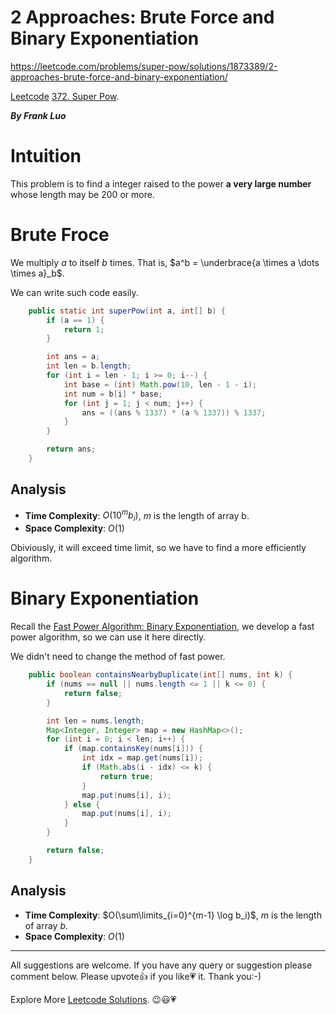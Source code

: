 # 2 Approaches: Brute Force and Binary Exponentiation

https://leetcode.com/problems/super-pow/solutions/1873389/2-approaches-brute-force-and-binary-exponentiation/


[Leetcode](https://leetcode.com/) [372. Super Pow](https://leetcode-cn.com/problems/super-pow/).

***By Frank Luo***


# Intuition

This problem is to find a integer raised to the power **a very large number** whose length may be $200$ or more.


# Brute Froce

We multiply $a$ to itself $b$ times. That is, $a^b = \underbrace{a \times a \dots \times a}_b$. 

We can write such code easily.

```java
    public static int superPow(int a, int[] b) {
        if (a == 1) {
            return 1;
        }

        int ans = a;
        int len = b.length;
        for (int i = len - 1; i >= 0; i--) {
            int base = (int) Math.pow(10, len - 1 - i);
            int num = b[i] * base;
            for (int j = 1; j < num; j++) {
                ans = ((ans % 1337) * (a % 1337)) % 1337;
            }
        }

        return ans;
    }
```

## Analysis

- **Time Complexity**: $O(10^mb_i)$, $m$ is the length of array b.
- **Space Complexity**: $O(1)$

Obiviously, it will exceed time limit, so we have to find a more efficiently algorithm.



# Binary Exponentiation

Recall the [Fast Power Algorithm: Binary Exponentiation](https://leetcode.com/problems/powx-n/solutions/1869646/fast-power-algorithm-binary-exponentiation/), we develop a fast power algorithm, so we can use it here directly.

We didn't need to change the method of fast power.

```java
    public boolean containsNearbyDuplicate(int[] nums, int k) {
        if (nums == null || nums.length <= 1 || k <= 0) {
            return false;
        }

        int len = nums.length;
        Map<Integer, Integer> map = new HashMap<>();
        for (int i = 0; i < len; i++) {
            if (map.containsKey(nums[i])) {
                int idx = map.get(nums[i]);
                if (Math.abs(i - idx) <= k) {
                    return true;
                }
                map.put(nums[i], i);
            } else {
                map.put(nums[i], i);
            }
        }

        return false;
    }
```

## Analysis

- **Time Complexity**: $O(\sum\limits_{i=0}^{m-1} \log b_i)$, $m$ is the length of array $b$.
- **Space Complexity**: $O(1)$


------------

All suggestions are welcome. 
If you have any query or suggestion please comment below.
Please upvote👍 if you like💗 it. Thank you:-)

Explore More [Leetcode Solutions](https://leetcode.com/discuss/general-discussion/1868912/My-Leetcode-Solutions-All-In-One). 😉😃💗

